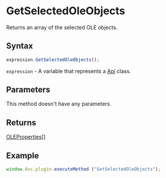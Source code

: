 # GetSelectedOleObjects

Returns an array of the selected OLE objects.

## Syntax

```javascript
expression.GetSelectedOleObjects();
```

`expression` - A variable that represents a [Api](../Api.md) class.

## Parameters

This method doesn't have any parameters.

## Returns

[OLEProperties](../../Enumeration/OLEProperties.md)[]

## Example

```javascript editor-docx
window.Asc.plugin.executeMethod ("GetSelectedOleObjects");
```

